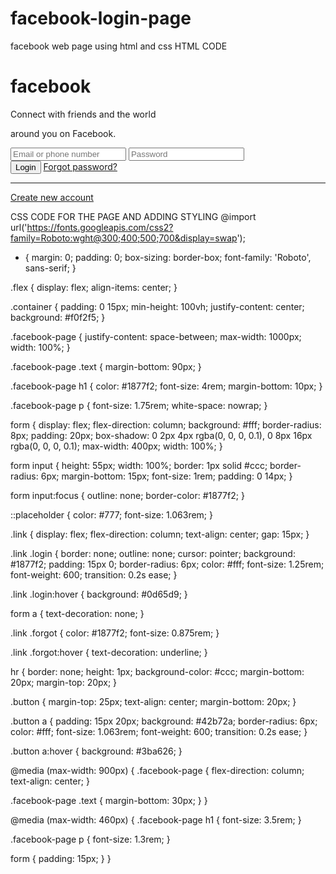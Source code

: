 # facebook-login-page
facebook web page using html and css
HTML CODE
<!DOCTYPE html>
<!-- Coding By CodingNepal - www.codingnepalweb.com -->
<html lang="en">
  <head>
    <meta charset="UTF-8">
    <meta name="viewport" content="width=device-width, initial-scale=1.0">
    <title>Facebook Login Page | CodingNepal</title>
    <link rel="stylesheet" href="style.css">
  </head>
  <body>
    <div class="container flex">
      <div class="facebook-page flex">
        <div class="text">
          <h1>facebook</h1>
          <p>Connect with friends and the world </p>
          <p> around you on Facebook.</p>
        </div>
        <form action="#">
          <input type="email" placeholder="Email or phone number" required>
          <input type="password" placeholder="Password" required>
          <div class="link">
            <button type="submit" class="login">Login</button>
            <a href="#" class="forgot">Forgot password?</a>
          </div>
          <hr>
          <div class="button">
            <a href="#">Create new account</a>
          </div>
        </form>
      </div>
    </div>
  </body>
</html>

   CSS CODE FOR THE PAGE AND ADDING STYLING
   @import url('https://fonts.googleapis.com/css2?family=Roboto:wght@300;400;500;700&display=swap');

* {
  margin: 0;
  padding: 0;
  box-sizing: border-box;
  font-family: 'Roboto', sans-serif;
}

.flex {
  display: flex;
  align-items: center;
}

.container {
  padding: 0 15px;
  min-height: 100vh;
  justify-content: center;
  background: #f0f2f5;
}

.facebook-page {
  justify-content: space-between;
  max-width: 1000px;
  width: 100%;
}

.facebook-page .text {
  margin-bottom: 90px;
}

.facebook-page h1 {
  color: #1877f2;
  font-size: 4rem;
  margin-bottom: 10px;
}

.facebook-page p {
  font-size: 1.75rem;
  white-space: nowrap;
}

form {
  display: flex;
  flex-direction: column;
  background: #fff;
  border-radius: 8px;
  padding: 20px;
  box-shadow: 0 2px 4px rgba(0, 0, 0, 0.1),
    0 8px 16px rgba(0, 0, 0, 0.1);
  max-width: 400px;
  width: 100%;
}

form input {
  height: 55px;
  width: 100%;
  border: 1px solid #ccc;
  border-radius: 6px;
  margin-bottom: 15px;
  font-size: 1rem;
  padding: 0 14px;
}

form input:focus {
  outline: none;
  border-color: #1877f2;
}

::placeholder {
  color: #777;
  font-size: 1.063rem;
}

.link {
  display: flex;
  flex-direction: column;
  text-align: center;
  gap: 15px;
}

.link .login {
  border: none;
  outline: none;
  cursor: pointer;
  background: #1877f2;
  padding: 15px 0;
  border-radius: 6px;
  color: #fff;
  font-size: 1.25rem;
  font-weight: 600;
  transition: 0.2s ease;
}

.link .login:hover {
  background: #0d65d9;
}

form a {
  text-decoration: none;
}

.link .forgot {
  color: #1877f2;
  font-size: 0.875rem;
}

.link .forgot:hover {
  text-decoration: underline;
}

hr {
  border: none;
  height: 1px;
  background-color: #ccc;
  margin-bottom: 20px;
  margin-top: 20px;
}

.button {
  margin-top: 25px;
  text-align: center;
  margin-bottom: 20px;
}

.button a {
  padding: 15px 20px;
  background: #42b72a;
  border-radius: 6px;
  color: #fff;
  font-size: 1.063rem;
  font-weight: 600;
  transition: 0.2s ease;
}

.button a:hover {
  background: #3ba626;
}

@media (max-width: 900px) {
  .facebook-page {
    flex-direction: column;
    text-align: center;
  }

  .facebook-page .text {
    margin-bottom: 30px;
  }
}

@media (max-width: 460px) {
  .facebook-page h1 {
    font-size: 3.5rem;
  }

  .facebook-page p {
    font-size: 1.3rem;
  }

  form {
    padding: 15px;
  }
}
